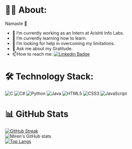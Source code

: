 # :man_technologist: About:

Namaste 🙏

- 🔭 I’m currently working as an Intern at Arishti Info Labs.
- 🌱 I’m currently learning how to learn.
- 🤔 I’m looking for help in overcoming my limitations.
- 💬 Ask me about my Gratitude.
- :mailbox:How to reach me: [![Linkedin Badge](https://img.shields.io/badge/-LinkedIn-blue?style=flat&logo=Linkedin&logoColor=white)](https://in.linkedin.com/in/miren-prajapati-03ba0720b)

# :hammer_and_wrench: Technology Stack:

![C](https://img.shields.io/badge/c-%2300599C.svg?style=for-the-badge&logo=c&logoColor=white)
![C#](https://img.shields.io/badge/c%23-%23239120.svg?style=for-the-badge&logo=c-sharp&logoColor=white)
![Python](https://img.shields.io/badge/python-3670A0?style=for-the-badge&logo=python&logoColor=ffdd54)
![Java](https://img.shields.io/badge/java-%23ED8B00.svg?style=for-the-badge&logo=java&logoColor=white)
![HTML5](https://img.shields.io/badge/html5-%23E34F26.svg?style=for-the-badge&logo=html5&logoColor=white)
![CSS3](https://img.shields.io/badge/css3-%231572B6.svg?style=for-the-badge&logo=css3&logoColor=white)
![JavaScript](https://img.shields.io/badge/javascript-%23323330.svg?style=for-the-badge&logo=javascript&logoColor=%23F7DF1E)

# 📊 GitHub Stats

[![GitHub Streak](http://github-readme-streak-stats.herokuapp.com?user=MirenArishti&theme=dark&background=000000)](https://git.io/streak-stats)<br>
![Miren's GitHub stats](https://github-readme-stats.vercel.app/api?username=MirenArishti&show_icons=true&theme=onedark)<br>
[![Top Langs](https://github-readme-stats.vercel.app/api/top-langs/?username=MirenArishti&layout=compact&theme=vision-friendly-dark)](https://github.com/anuraghazra/github-readme-stats)
